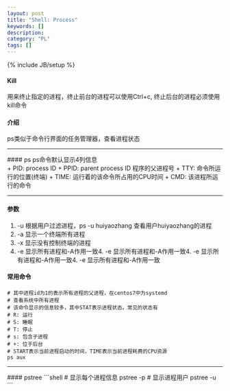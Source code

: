 ```yaml
---
layout: post
title: "Shell: Process"
keywords: []
description: 
category: "PL"
tags: []
---
```

{% include JB/setup %}

#### Kill 
用来终止指定的进程，终止前台的进程可以使用Ctrl+c, 终止后台的进程必须使用kill命令

#### 介绍
ps类似于命令行界面的任务管理器，查看进程状态
<hr />
#### ps
ps命令默认显示4列信息<br />
+ PID: process ID 
+ PPID: parent process ID 程序的父进程号
+ TTY: 命令所运行的位置(终端)
+ TIME: 运行着的该命令所占用的CPU时间
+ CMD: 该进程所运行的命令
<hr />

#### 参数
1. -u 根据用户过滤进程，ps -u huiyaozhang 查看用户huiyaozhang的进程
2. -a 显示一个终端所有进程
3. -x 显示没有控制终端的进程
4. -e 显示所有进程和-A作用一致4. -e 显示所有进程和-A作用一致4. -e 显示所有进程和-A作用一致4. -e 显示所有进程和-A作用一致
#### 常用命令
```shell
# 其中进程id为1的表示所有进程的父进程，在centos7中为systemd
# 查看系统中所有进程
# 该命令显示的信息较多，其中STAT表示进程状态。常见的状态有
# R: 运行
# S: 睡眠
# T: 停止
# s: 包含子进程
# +: 位于后台
# START表示当前进程启动的时间，TIME表示当前进程耗费的CPU资源
ps aux
```

<hr />
#### pstree
```shell
# 显示每个进程信息
pstree -p
# 显示进程用户
pstree -u
```
